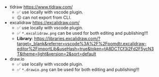 - tldraw https://www.tldraw.com/
	- ✅ use locally with vscode plugin.
	- 😐️ can not export from CLI.
- excalidraw https://excalidraw.com/
	- ✅ use locally with vscode plugin.
	- ✅ `*.excalidraw.png` can be used for both editing and publishing!!!
	- **Library**: https://libraries.excalidraw.com/?target=_blank&referrer=vscode%3A%2F%2Fpomdtr.excalidraw-editor%2FimportLib&useHash=true&token=tA8DCTCf3i2Fd2F5ycN3T&theme=light&version=2&sort=default
- draw.io
	- ✅ use locally with vscode plugin.
	- ✅ `*.drawio.png` can be used for both editing and publishing!!!